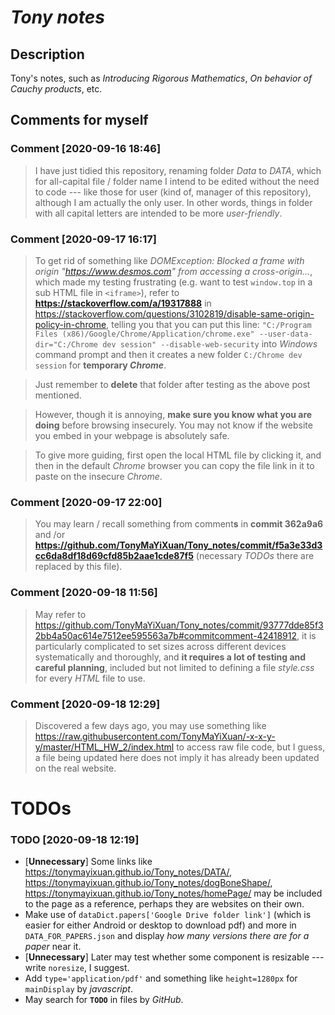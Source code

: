 # _Tony notes_

## Description
Tony's notes, such as _Introducing Rigorous Mathematics_, _On behavior of Cauchy products_, etc.

## Comments for myself
### Comment [2020-09-16 18:46]
> I have just tidied this repository, renaming folder _Data_ to _DATA_, which for all-capital file / folder name I intend to be edited without the need to code --- like those for user (kind of, manager of this repository), although I am actually the only user. In other words, things in folder with all capital letters are intended to be more _user-friendly_.
### Comment [2020-09-17 16:17]
> To get rid of something like _DOMException: Blocked a frame with origin "https://www.desmos.com" from accessing a cross-origin..._, which made my testing frustrating (e.g. want to test `window.top` in a sub HTML file in `<iframe>`), refer to **https://stackoverflow.com/a/19317888** in https://stackoverflow.com/questions/3102819/disable-same-origin-policy-in-chrome, telling you that you can put this line: `"C:/Program Files (x86)/Google/Chrome/Application/chrome.exe" --user-data-dir="C:/Chrome dev session" --disable-web-security` into _Windows_ command prompt and then it creates a new folder `C:/Chrome dev session` for **temporary _Chrome_**.

> Just remember to **delete** that folder after testing as the above post mentioned.

> However, though it is annoying, **make sure you know what you are doing** before browsing insecurely. You may not know if the website you embed in your webpage is absolutely safe.

> To give more guiding, first open the local HTML file by clicking it, and then in the default _Chrome_ browser you can copy the file link in it to paste on the insecure _Chrome_. 
### Comment [2020-09-17 22:00]
> You may learn / recall something from comment**s** in **commit 362a9a6** and /or **https://github.com/TonyMaYiXuan/Tony_notes/commit/f5a3e33d3cc6da8df18d69cfd85b2aae1cde87f5** (necessary _TODOs_ there are replaced by this file).
### Comment [2020-09-18 11:56]
> May refer to https://github.com/TonyMaYiXuan/Tony_notes/commit/93777dde85f32bb4a50ac614e7512ee595563a7b#commitcomment-42418912, it is particularly complicated to set sizes across different devices systematically and thoroughly, and **it requires a lot of testing and careful planning**, included but not limited to defining a file _style.css_ for every _HTML_ file to use.
### Comment [2020-09-18 12:29]
> Discovered a few days ago, you may use something like https://raw.githubusercontent.com/TonyMaYiXuan/-x-x-y-y/master/HTML_HW_2/index.html to access raw file code, but I guess, a file being updated here does not imply it has already been updated on the real website.

# TODOs
### TODO [2020-09-18 12:19]
- [**Unnecessary**] Some links like https://tonymayixuan.github.io/Tony_notes/DATA/, https://tonymayixuan.github.io/Tony_notes/dogBoneShape/, https://tonymayixuan.github.io/Tony_notes/homePage/ may be included to the page as a reference, perhaps they are websites on their own.
- Make use of `dataDict.papers['Google Drive folder link']` (which is easier for either Android or desktop to download pdf) and more in `DATA_FOR_PAPERS.json` and display _how many versions there are for a paper_ near it.
- [**Unnecessary**] Later may test whether some component is resizable --- write `noresize`, I suggest.
- Add `type='application/pdf'` and something like `height=1280px` for `mainDisplay` by _javascript_.
- May search for **`TODO`** in files by _GitHub_.
